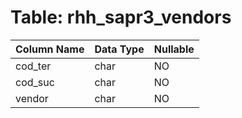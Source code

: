 # Table: rhh_sapr3_vendors

| Column Name | Data Type | Nullable |
|-------------|-----------|----------|
| cod_ter | char | NO |
| cod_suc | char | NO |
| vendor | char | NO |
